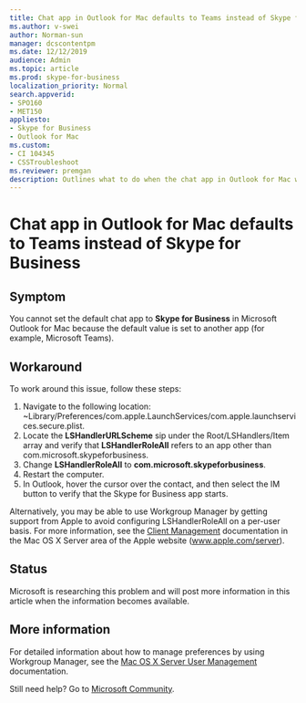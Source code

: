 ```yaml
---
title: Chat app in Outlook for Mac defaults to Teams instead of Skype for Business
ms.author: v-swei
author: Norman-sun
manager: dcscontentpm
ms.date: 12/12/2019
audience: Admin
ms.topic: article
ms.prod: skype-for-business
localization_priority: Normal
search.appverid:
- SPO160
- MET150
appliesto:
- Skype for Business
- Outlook for Mac
ms.custom: 
- CI 104345
- CSSTroubleshoot 
ms.reviewer: premgan  
description: Outlines what to do when the chat app in Outlook for Mac will not default to Skype for Business.
---
```


# Chat app in Outlook for Mac defaults to Teams instead of Skype for Business

## Symptom

You cannot set the default chat app to **Skype for Business** in Microsoft Outlook for Mac because the default value is set to another app (for example, Microsoft Teams).

## Workaround

To work around this issue, follow these steps:

1. Navigate to the following location:<br/>
~Library/Preferences/com.apple.LaunchServices/com.apple.launchservices.secure.plist.
2. Locate the **LSHandlerURLScheme** sip under the Root/LSHandlers/Item array and verify that **LSHandlerRoleAll** refers to an app other than com.microsoft.skypeforbusiness.
3. Change **LSHandlerRoleAll** to **com.microsoft.skypeforbusiness**.
4. Restart the computer.
5. In Outlook, hover the cursor over the contact, and then select the IM button to verify that the Skype for Business app starts.

Alternatively, you may be able to use Workgroup Manager by getting support from Apple to avoid configuring LSHandlerRoleAll on a per-user basis. For more information, see the [Client Management](https://go.microsoft.com/fwlink/?LinkId=106770) documentation in the Mac OS X Server area of the Apple website (www.apple.com/server).

## Status

Microsoft is researching this problem and will post more information in this article when the information becomes available.

## More information

For detailed information about how to manage preferences by using Workgroup Manager, see the [Mac OS X Server User Management](https://go.microsoft.com/fwlink/?LinkId=106762) documentation.

Still need help? Go to [Microsoft Community](https://answers.microsoft.com/).
